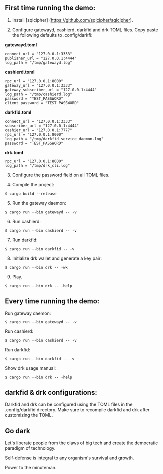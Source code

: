 ## First time running the demo:

1. Install [sqlcipher] (https://github.com/sqlcipher/sqlcipher).

2. Configure gatewayd, cashierd, darkfid and drk TOML files. Copy paste the following defaults to .config/darkfi:

**gatewayd.toml**

```
connect_url = "127.0.0.1:3333"
publisher_url = "127.0.0.1:4444"
log_path = "/tmp/gatewayd.log"	
```

**cashierd.toml**

```
rpc_url = "127.0.0.1:8000"
gateway_url = "127.0.0.1:3333"
gateway_subscriber_url = "127.0.0.1:4444"
log_path = "/tmp/cashierd.log"
password = "TEST_PASSWORD"
client_password = "TEST_PASSWORD"
```

**darkfid.toml**

```
connect_url = "127.0.0.1:3333"
subscriber_url = "127.0.0.1:4444"
cashier_url = "127.0.0.1:7777"
rpc_url = "127.0.0.1:8000"
log_path = "/tmp/darkfid_service_daemon.log"
password = "TEST_PASSWORD"
```

**drk.toml**

```
rpc_url = "127.0.0.1:8000"
log_path = "/tmp/drk_cli.log"
```

3. Configure the password field on all TOML files.

4. Compile the project:

```console
$ cargo build --release
```

5. Run the gateway daemon:

```console
$ cargo run --bin gatewayd -- -v
```

6. Run cashierd:

```console
$ cargo run --bin cashierd -- -v
```

7. Run darkfid:

```console
$ cargo run --bin darkfid -- -v
```

8. Initialize drk wallet and generate a key pair:

```console
$ cargo run --bin drk -- -wk 
```

9. Play.

```console
$ cargo run --bin drk -- -help
```

## Every time running the demo:

Run gateway daemon:

```console
$ cargo run --bin gatewayd -- -v
```

Run cashierd:

```console
$ cargo run --bin cashierd -- -v
```

Run darkfid:

```console
$ cargo run --bin darkfid -- -v
```

Show drk usage manual:

```console
$ cargo run --bin drk -- -help
```

## darkfid & drk configurations:

Darkfid and drk can be configured using the TOML files in the .config/darkfid directory. Make sure to recompile darkfid and drk after customizing the TOML.

## Go dark

Let's liberate people from the claws of big tech and create the democratic paradigm of technology.

Self-defense is integral to any organism's survival and growth.

Power to the minuteman.
